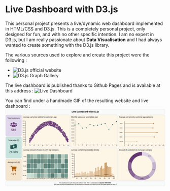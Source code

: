 # Live Dashboard with D3.js

This personal project presents a live/dynamic web dashboard implemented in HTML/CSS and D3.js. This is a completely personal project, only designed for fun, and with no other specific intention. I am no expert in D3.js, but I am really passionate about **Data Visualisation** and I had always wanted to create something with the D3.js library.

The various sources used to explore and create this project were the following :
- ![D3.js](https://d3js.org/) official website
- ![D3.js Graph Gallery](https://d3-graph-gallery.com/)

The live dashboard is published thanks to Github Pages and is available at this address :
![Live Dashboard](https://quentinvincenot.github.io/live-dashboard-d3js/)

You can find under a handmade GIF of the resulting website and live dashboard :
![Live Dashboard demo GIF](images/demo.gif)
